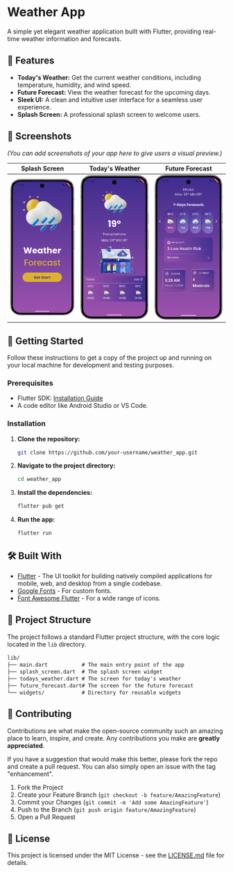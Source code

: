 # Weather App

A simple yet elegant weather application built with Flutter, providing real-time weather information and forecasts.

## 🌟 Features

-   **Today's Weather:** Get the current weather conditions, including temperature, humidity, and wind speed.
-   **Future Forecast:** View the weather forecast for the upcoming days.
-   **Sleek UI:** A clean and intuitive user interface for a seamless user experience.
-   **Splash Screen:** A professional splash screen to welcome users.

## 📸 Screenshots

*(You can add screenshots of your app here to give users a visual preview.)*

| Splash Screen                                     | Today's Weather                                  | Future Forecast                                  |
| ------------------------------------------------- | ------------------------------------------------ | ------------------------------------------------ |
| ![Splash Screen](assets/screenshots/splash.png)   | ![Today's Weather](assets/screenshots/today.png) | ![Future Forecast](assets/screenshots/forecast.png)|

## 🚀 Getting Started

Follow these instructions to get a copy of the project up and running on your local machine for development and testing purposes.

### Prerequisites

-   Flutter SDK: [Installation Guide](https://flutter.dev/docs/get-started/install)
-   A code editor like Android Studio or VS Code.

### Installation

1.  **Clone the repository:**
    ```sh
    git clone https://github.com/your-username/weather_app.git
    ```
2.  **Navigate to the project directory:**
    ```sh
    cd weather_app
    ```
3.  **Install the dependencies:**
    ```sh
    flutter pub get
    ```
4.  **Run the app:**
    ```sh
    flutter run
    ```

## 🛠️ Built With

-   [Flutter](https://flutter.dev/) - The UI toolkit for building natively compiled applications for mobile, web, and desktop from a single codebase.
-   [Google Fonts](https://pub.dev/packages/google_fonts) - For custom fonts.
-   [Font Awesome Flutter](https://pub.dev/packages/font_awesome_flutter) - For a wide range of icons.

## 📂 Project Structure

The project follows a standard Flutter project structure, with the core logic located in the `lib` directory.

```
lib/
├── main.dart           # The main entry point of the app
├── splash_screen.dart  # The splash screen widget
├── todays_weather.dart # The screen for today's weather
├── future_forecast.dart# The screen for the future forecast
└── widgets/            # Directory for reusable widgets
```

## 🤝 Contributing

Contributions are what make the open-source community such an amazing place to learn, inspire, and create. Any contributions you make are **greatly appreciated**.

If you have a suggestion that would make this better, please fork the repo and create a pull request. You can also simply open an issue with the tag "enhancement".

1.  Fork the Project
2.  Create your Feature Branch (`git checkout -b feature/AmazingFeature`)
3.  Commit your Changes (`git commit -m 'Add some AmazingFeature'`)
4.  Push to the Branch (`git push origin feature/AmazingFeature`)
5.  Open a Pull Request

## 📄 License

This project is licensed under the MIT License - see the [LICENSE.md](LICENSE.md) file for details.
